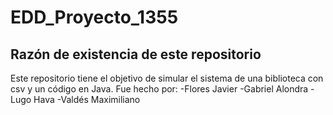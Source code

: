 # EDD_Proyecto_1355
## Razón de existencia de este repositorio
Este repositorio tiene el objetivo de simular el sistema de una biblioteca con csv y un código en Java.
Fue hecho por:
-Flores Javier 
-Gabriel Alondra
-Lugo Hava
-Valdés Maximiliano
